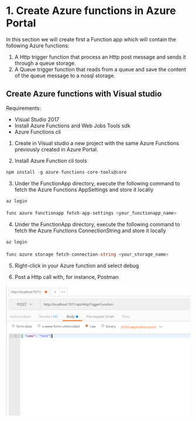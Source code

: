 # 1. Create Azure functions in Azure Portal
In this section we will create first a Function app which will contain the following Azure functions:

1. A Http trigger function that process an Http post message and sends it through a queue storage.
2. A Queue trigger function that reads from a queue and save the content of the queue message to a nosql storage.


## Create Azure functions with Visual studio
 Requirements:
 
 - Visual Studio 2017
 - Install Azure Functions and Web Jobs Tools sdk
 - Azure Functions cli

1. Create in Visual studio a new project with the same Azure Functions previously created in Azure Portal.

2. Install Azure Function cli tools

```C#
npm install -g azure-functions-core-tools@core
```

3. Under the FunctionApp directory, execute the following command to fetch the Azure Functions AppSettings and store it locally

```C#
az login

func azure functionapp fetch-app-settings <your_functionapp_name>
```

4. Under the FunctionApp directory, execute the following command to fetch the Azure Functions ConnectionString and store it locally

```C#
az login

func azure storage fetch-connection-string <your_storage_name>
```
5. Right-click in your Azure function and select debug

6. Post a Http call with, for instance, Postman

![post AF](./img/post.PNG)
